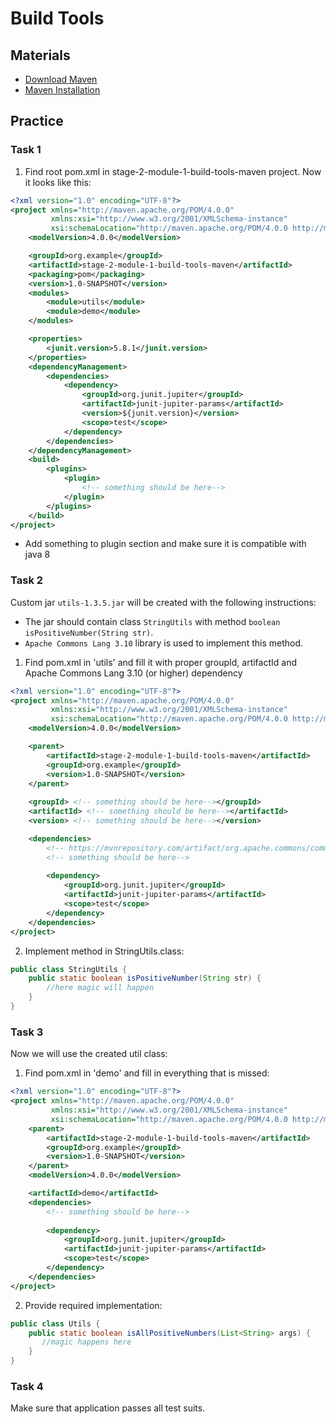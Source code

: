 # Build Tools

## Materials
+ [Download Maven](https://maven.apache.org/download.cgi)
+ [Maven Installation](https://maven.apache.org/install.html)
## Practice

### Task 1

1. Find root pom.xml in stage-2-module-1-build-tools-maven project. Now it looks like this:
```xml
<?xml version="1.0" encoding="UTF-8"?>
<project xmlns="http://maven.apache.org/POM/4.0.0"
         xmlns:xsi="http://www.w3.org/2001/XMLSchema-instance"
         xsi:schemaLocation="http://maven.apache.org/POM/4.0.0 http://maven.apache.org/xsd/maven-4.0.0.xsd">
    <modelVersion>4.0.0</modelVersion>

    <groupId>org.example</groupId>
    <artifactId>stage-2-module-1-build-tools-maven</artifactId>
    <packaging>pom</packaging>
    <version>1.0-SNAPSHOT</version>
    <modules>
        <module>utils</module>
        <module>demo</module>
    </modules>

    <properties>
        <junit.version>5.8.1</junit.version>
    </properties>
    <dependencyManagement>
        <dependencies>
            <dependency>
                <groupId>org.junit.jupiter</groupId>
                <artifactId>junit-jupiter-params</artifactId>
                <version>${junit.version}</version>
                <scope>test</scope>
            </dependency>
        </dependencies>
    </dependencyManagement>
    <build>
        <plugins>
            <plugin>
                <!-- something should be here-->
            </plugin>
        </plugins>
    </build>
</project>
```

- Add something to plugin section and make sure it is compatible with java 8

### Task 2

Custom jar `utils-1.3.5.jar` will be created with the following instructions:
 - The jar should contain class `StringUtils` with method `boolean isPositiveNumber(String str)`.
 - `Apache Commons Lang 3.10` library is used to implement this method.


1. Find pom.xml in 'utils' and fill it with proper groupId, artifactId and Apache Commons Lang 3.10 (or higher) dependency
```xml
<?xml version="1.0" encoding="UTF-8"?>
<project xmlns="http://maven.apache.org/POM/4.0.0"
         xmlns:xsi="http://www.w3.org/2001/XMLSchema-instance"
         xsi:schemaLocation="http://maven.apache.org/POM/4.0.0 http://maven.apache.org/xsd/maven-4.0.0.xsd">
    <modelVersion>4.0.0</modelVersion>

    <parent>
        <artifactId>stage-2-module-1-build-tools-maven</artifactId>
        <groupId>org.example</groupId>
        <version>1.0-SNAPSHOT</version>
    </parent>
    
    <groupId> <!-- something should be here--></groupId>
    <artifactId> <!-- something should be here--></artifactId>
    <version> <!-- something should be here--></version>

    <dependencies>
        <!-- https://mvnrepository.com/artifact/org.apache.commons/commons-lang3 -->
        <!-- something should be here-->
        
        <dependency>
            <groupId>org.junit.jupiter</groupId>
            <artifactId>junit-jupiter-params</artifactId>
            <scope>test</scope>
        </dependency>
    </dependencies>
</project>
```

2. Implement method in StringUtils.class:
```java
public class StringUtils {
    public static boolean isPositiveNumber(String str) {
        //here magic will happen
    }
}
```

### Task 3

Now we will use the created util class:
1. Find pom.xml in 'demo' and fill in everything that is missed:
```xml
<?xml version="1.0" encoding="UTF-8"?>
<project xmlns="http://maven.apache.org/POM/4.0.0"
         xmlns:xsi="http://www.w3.org/2001/XMLSchema-instance"
         xsi:schemaLocation="http://maven.apache.org/POM/4.0.0 http://maven.apache.org/xsd/maven-4.0.0.xsd">
    <parent>
        <artifactId>stage-2-module-1-build-tools-maven</artifactId>
        <groupId>org.example</groupId>
        <version>1.0-SNAPSHOT</version>
    </parent>
    <modelVersion>4.0.0</modelVersion>

    <artifactId>demo</artifactId>
    <dependencies>
        <!-- something should be here-->
        
        <dependency>
            <groupId>org.junit.jupiter</groupId>
            <artifactId>junit-jupiter-params</artifactId>
            <scope>test</scope>
        </dependency>
    </dependencies>
</project>
```
2. Provide required implementation:
```java
public class Utils {
    public static boolean isAllPositiveNumbers(List<String> args) {
       //magic happens here
    }
}
```

### Task 4
Make sure that application passes all test suits.